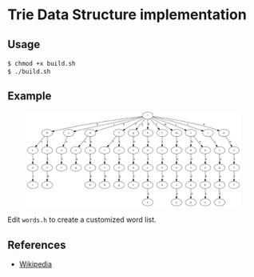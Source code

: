 # Trie Data Structure implementation

## Usage

```console
$ chmod +x build.sh
$ ./build.sh
```

## Example

<div align=center>
<img src=trie.svg width=85% />
</div>

Edit ```words.h``` to create a customized word list.

## References
- <a target=_blank href="https://en.wikipedia.org/wiki/Trie">Wikipedia</a>


